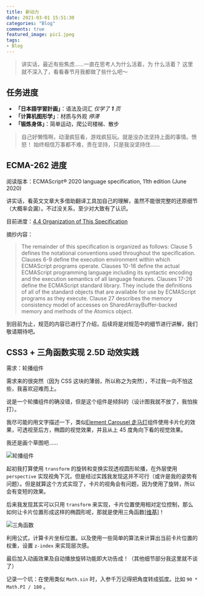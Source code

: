```yaml
---
title: 新动力
date: 2021-03-01 15:51:30
categories: "Blog"
comments: true
featured_image: pic1.jpeg
tags:
- Blog
---
```


<!-- no node -->

<!-- more -->

> 讲实话，最近有些焦虑……一直在思考人为什么活着，为 什么活着？
> 这里就不深入了，看看春节月我都做了些什么吧～

## 任务进度

* **「日本語学習計画」**：语法及词汇 *仅学了 **1** 页*
* **「计算机图形学」**：材质与外观 *停滞*
* **「锻炼身体」**：简单运动，爬公司楼梯、散步

> 自己好懒惰啊，动漫疯狂看，游戏疯狂玩。就是没办法坚持上面的事情。愤怒！
> 始终相信万事都不难，贵在坚持，只是我没坚持住……

## ECMA-262 进度

阅读版本：ECMAScript® 2020 language specification, 11th edition (June 2020)

讲实话，看英文文章大多借助翻译工具加自己的理解，虽然不能很完整的还原细节（大概率会漏）。不过没关系，至少对大致有了认识。

目前进度：[4.4 Organization of This Specification](https://262.ecma-international.org/11.0/#sec-organization-of-this-specification)

摘抄内容：

> The remainder of this specification is organized as follows:
> Clause 5 defines the notational conventions used throughout the specification.
> Clauses 6-9 define the execution environment within which ECMAScript programs operate.
> Clauses 10-16 define the actual ECMAScript programming language including its syntactic encoding and the execution semantics of all language features.
> Clauses 17-26 define the ECMAScript standard library. They include the definitions of all of the standard objects that are available for use by ECMAScript programs as they execute.
> Clause 27 describes the memory consistency model of accesses on SharedArrayBuffer-backed memory and methods of the Atomics object.

到目前为止，规范的内容已进行了介绍，后续将是对规范中的细节进行讲解，我们敬请期待吧。

## CSS3 + 三角函数实现 2.5D 动效实践

需求：轮播组件

需求来的很突然（因为 CSS 这块的薄弱，所以称之为突然），不过我一向不怕这些，我喜欢迎难而上。

说是一个轮播组件的确没错，但是这个组件是倾斜的（设计图我就不放了，我怕挨打）。

我尽可能的用文字描述一下，类似[Element Carousel 走马灯](https://element.eleme.cn/#/zh-CN/component/carousel#qia-pian-hua)组件使用卡片化的效果，可透视至后方，椭圆的视觉效果，并且从上 45 度角向下看的视觉效果。

我还是画个草图吧……

![轮播组件](pic2.png)

起初我打算使用 `transform` 的旋转和变换实现透视圆形轮播，在外层使用 `perspective` 实现视角下沉，但是经过实践我发现这并不可行（或许是我的姿势有问题）。但是就算这个方式实现了，卡片的视角会有问题，因为使用了旋转，所以会有变短的效果。

后来我发现其实可以只用 `transform` 来实现，卡片位置使用相对定位控制，那么如何让卡片位置形成这样的椭圆形呢，那就是使用三角函数[[维基]](https://wuu.wikipedia.org/wiki/%E4%B8%89%E8%A7%92%E5%87%BD%E6%95%B0)！

![三角函数](https://upload.wikimedia.org/wikipedia/commons/0/0f/Trig_functions_on_descartes.png)

利用公式，计算卡片坐标位置。以及使用一些简单的算法来计算出当前卡片位置的权重，设置 `z-index` 来实现层次感。

最后加入动画效果及自动播放旋转功能即大功告成！（其他细节部分我这里就不谈了）

记录一个坑：在使用类似 `Math.sin` 时，入参千万记得把角度转成弧度。比如 `90 * Math.PI / 180` 。
